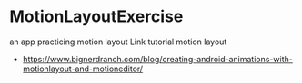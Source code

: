 # MotionLayoutExercise
an app practicing motion layout
Link tutorial motion layout
 * https://www.bignerdranch.com/blog/creating-android-animations-with-motionlayout-and-motioneditor/
